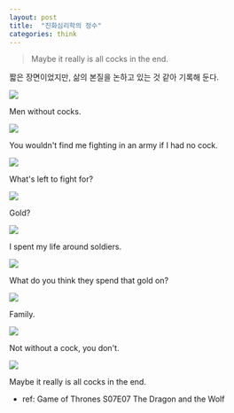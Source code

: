 ```yaml
---
layout: post
title:  "진화심리학의 정수"
categories: think
---
```


> Maybe it really is all cocks in the end.

짧은 장면이었지만, 삶의 본질을 논하고 있는 것 같아 기록해 둔다.

![](https://goo.gl/Mg3Gz8)

Men without cocks.

![](https://goo.gl/9nXa93)

You wouldn't find me fighting in an army if I had no cock.

![](https://goo.gl/U3hv6Z)

What's left to fight for?

![](https://goo.gl/r1c1kc)

Gold?

![](https://goo.gl/craZP3)

I spent my life around soldiers.

![](https://goo.gl/1a82XR)

What do you think they spend that gold on?

![](https://goo.gl/DbTejs)

Family.

![](https://goo.gl/fxcacv)

Not without a cock, you don't.

![](https://goo.gl/5zLXpP)

Maybe it really is all cocks in the end.


* ref: Game of Thrones S07E07 The Dragon and the Wolf